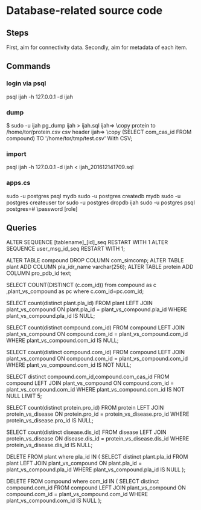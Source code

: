 # Database-related source code

## Steps
First, aim for connectivity data.
Secondly, aim for metadata of each item.

## Commands

### login via psql
psql ijah  -h 127.0.0.1 -d ijah

### dump
$ sudo -u ijah pg_dump ijah > ijah.sql
ijah=> \copy protein to /home/tor/protein.csv csv header
ijah=> \copy (SELECT com_cas_id FROM compound) TO '/home/tor/tmp/test.csv' With CSV;

### import
psql ijah  -h 127.0.0.1 -d ijah < ijah_201612141709.sql

### apps.cs
sudo -u postgres psql mydb
sudo -u postgres createdb mydb
sudo -u postgres createuser tor
sudo -u postgres dropdb ijah
sudo -u postgres psql
postgres=# \password [role]

## Queries

ALTER SEQUENCE [tablename]_[id]_seq RESTART WITH 1
ALTER SEQUENCE user_msg_id_seq RESTART WITH 1;

ALTER TABLE compound DROP COLUMN com_simcomp;
ALTER TABLE plant ADD COLUMN pla_idr_name varchar(256);
ALTER TABLE protein ADD COLUMN pro_pdb_id text;

SELECT COUNT(DISTINCT (c.com_id)) from compound as c ,plant_vs_compound as pc where c.com_id=pc.com_id;

SELECT
count(distinct plant.pla_id)
FROM
plant
LEFT JOIN
plant_vs_compound
ON
plant.pla_id = plant_vs_compound.pla_id
WHERE
plant_vs_compound.pla_id IS NULL;

SELECT
count(distinct compound.com_id)
FROM
compound
LEFT JOIN
plant_vs_compound
ON
compound.com_id = plant_vs_compound.com_id
WHERE
plant_vs_compound.com_id IS NULL;

SELECT
count(distinct compound.com_id)
FROM
compound
LEFT JOIN
plant_vs_compound
ON
compound.com_id = plant_vs_compound.com_id
WHERE
plant_vs_compound.com_id IS NOT NULL;

SELECT
distinct compound.com_id,compound.com_cas_id
FROM
compound
LEFT JOIN
plant_vs_compound
ON
compound.com_id = plant_vs_compound.com_id
WHERE
plant_vs_compound.com_id IS NOT NULL
LIMIT 5;

SELECT
count(distinct protein.pro_id)
FROM
protein
LEFT JOIN
protein_vs_disease
ON
protein.pro_id = protein_vs_disease.pro_id
WHERE
protein_vs_disease.pro_id IS NULL;

SELECT
count(distinct disease.dis_id)
FROM
disease
LEFT JOIN
protein_vs_disease
ON
disease.dis_id = protein_vs_disease.dis_id
WHERE
protein_vs_disease.dis_id IS NULL;

DELETE FROM plant where pla_id IN (
SELECT
distinct plant.pla_id
FROM
plant
LEFT JOIN
plant_vs_compound
ON
plant.pla_id = plant_vs_compound.pla_id
WHERE
plant_vs_compound.pla_id IS NULL
);

DELETE FROM compound where com_id IN (
SELECT
distinct compound.com_id
FROM
compound
LEFT JOIN
plant_vs_compound
ON
compound.com_id = plant_vs_compound.com_id
WHERE
plant_vs_compound.com_id IS NULL
);
